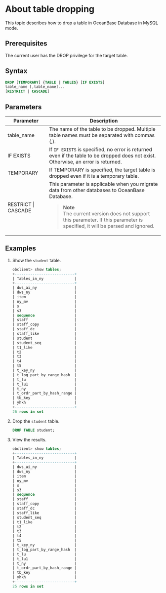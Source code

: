 # About table dropping

This topic describes how to drop a table in OceanBase Database in MySQL mode.

## Prerequisites

The current user has the DROP privilege for the target table.

## Syntax

```sql
DROP [TEMPORARY] {TABLE | TABLES} [IF EXISTS]
table_name [,table_name]...
[RESTRICT | CASCADE]
```

## Parameters

| **Parameter** | **Description** |
|---------------------|-------------------------------------------------------------------------------|
| table_name | The name of the table to be dropped. Multiple table names must be separated with commas (,).  |
| IF EXISTS | If `IF EXISTS` is specified, no error is returned even if the table to be dropped does not exist. Otherwise, an error is returned.  |
| TEMPORARY | If TEMPORARY is specified, the target table is dropped even if it is a temporary table.  |
| RESTRICT \| CASCADE | This parameter is applicable when you migrate data from other databases to OceanBase Database. <blockquote><b>Note</b></br>The current version does not support this parameter. If this parameter is specified, it will be parsed and ignored. </blockquote> |

## Examples

1. Show the `student` table.

   ```sql
   obclient> show tables;
   +---------------------------+
   | Tables_in_ny              |
   +---------------------------+
   | dws_ai_ny                 |
   | dws_ny                    |
   | item                      |
   | ny_mv                     |
   | s                         |
   | s3                        |
   | sequence                  |
   | staff                     |
   | staff_copy                |
   | staff_dc                  |
   | staff_like                |
   | student                   |
   | student_seq               |
   | t1_like                   |
   | t2                        |
   | t3                        |
   | t4                        |
   | t5                        |
   | t_key_ny                  |
   | t_log_part_by_range_hash  |
   | t_lu                      |
   | t_lu1                     |
   | t_ny                      |
   | t_ordr_part_by_hash_range |
   | tb_key                    |
   | yhkh                      |
   +---------------------------+
   26 rows in set
   ```

2. Drop the `student` table.

   ```sql
   DROP TABLE student;
   ```

3. View the results.

   ```sql
   obclient> show tables;
   +---------------------------+
   | Tables_in_ny              |
   +---------------------------+
   | dws_ai_ny                 |
   | dws_ny                    |
   | item                      |
   | ny_mv                     |
   | s                         |
   | s3                        |
   | sequence                  |
   | staff                     |
   | staff_copy                |
   | staff_dc                  |
   | staff_like                |
   | student_seq               |
   | t1_like                   |
   | t2                        |
   | t3                        |
   | t4                        |
   | t5                        |
   | t_key_ny                  |
   | t_log_part_by_range_hash  |
   | t_lu                      |
   | t_lu1                     |
   | t_ny                      |
   | t_ordr_part_by_hash_range |
   | tb_key                    |
   | yhkh                      |
   +---------------------------+
   25 rows in set
   ```
